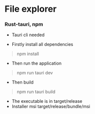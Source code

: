 # File explorer
### Rust-tauri, npm
- Tauri cli needed

- Firstly install all dependencies
> npm install
- Then run the application
> npm run tauri dev
- Then build
> npm run tauri build

- The executable is in target/release
 - Installer msi target/release/bundle/msi



